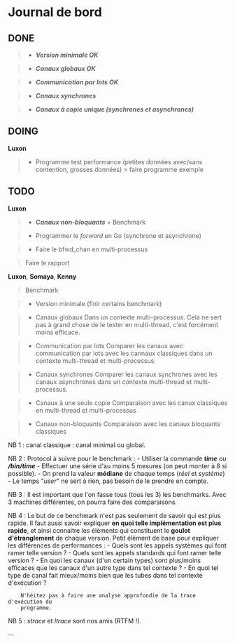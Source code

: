 
# Journal de bord #

## DONE ##

> - ***Version minimale OK***

> - ***Canaux globaux OK***

> - ***Communication par lots OK***

> - ***Canaux synchrones***

> - ***Canaux à copie unique (synchrones et asynchrones)***


## DOING ##

**Luxon**

> - Programme test performance (petites données avec/sans contention,
    grosses données) > faire programme exemple


## TODO ##

**Luxon**

> - ***Canaux non-bloquants*** +  Benchmark

> - Programmer le *forward* en Go (synchrone et asynchrone)

> - Faire le bfwd_chan en multi-processus

> Faire le rapport

**Luxon**, **Somaya**, **Kenny**

> Benchmark

> - Version minimale (finir certains benchmark)

> - Canaux globaux
  Dans un contexte multi-processus. Cela ne sert pas à grand chose de le tester
  en multi-thread, c'est forcément moins efficace.

> - Communication par lots
  Comparer les canaux avec communication par lots avec les cannaux classiques
  dans un contexte multi-thread et multi-processus.

> - Canaux synchrones
  Comparer les canaux synchrones avec les canaux asynchrones dans un
 contexte multi-thread et multi-processus.

> - Canaux à une seule copie
  Comparaison avec les canux classiques en multi-thread et multi-processus

> - Canaux non-bloquants
  Comparaison avec les canaux bloquants classiques


NB 1 : canal classique : canal minimal ou global.

NB 2 : Protocol à suivre pour le benchmark :
        - Utiliser la commande ***time*** ou ***/bin/time***
        - Effectuer une série d'au moins 5 mesures (on peut monter à 8 si possible).
        - On prend la valeur **médiane** de chaque temps (*réel* et *système*)
        - Le temps "*user*" ne sert à rien, pas besoin de le prendre en compte.

NB 3 : Il est important que l'on fasse tous (tous les 3) les benchmarks.
Avec 3 machines différentes, on pourra faire des comparaisons.

NB 4 : Le but de ce benchmark n'est pas seulement de savoir qui est plus rapide.
        Il faut aussi savoir expliquer **en quoi telle implémentation est plus rapide**,
        et ainsi connaitre les éléments qui constituent
        le **goulot d'étranglement** de chaque version.
        Petit élément de base pour expliquer les différences de performances :
        - Quels sont les appels systèmes qui font ramer telle version ?
        - Quels sont les appels standards qui font ramer telle version ?
        - En quoi les canaux (d'un certain types) sont plus/moins efficaces que
        les canaux d'un autre type dans tel contexte ?
        - En quoi tel type de canal fait mieux/moins bien que les tubes dans tel
        contexte d'exécution ?

        N'héitez pas à faire une analyse approfondie de la trace d'exécution du
        programme.

NB 5 : *strace* et *ltrace* sont nos amis (RTFM !).

--
